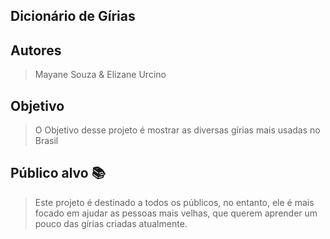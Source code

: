 ## **Dicionário de Gírias**
## Autores
>Mayane Souza & Elizane Urcino
## Objetivo
>O Objetivo desse projeto é mostrar as diversas gírias mais usadas no Brasil
## Público alvo 📚
>Este projeto é destinado a todos os públicos, no entanto, ele é mais focado em ajudar as pessoas mais velhas, que querem aprender um pouco das gírias criadas atualmente.
